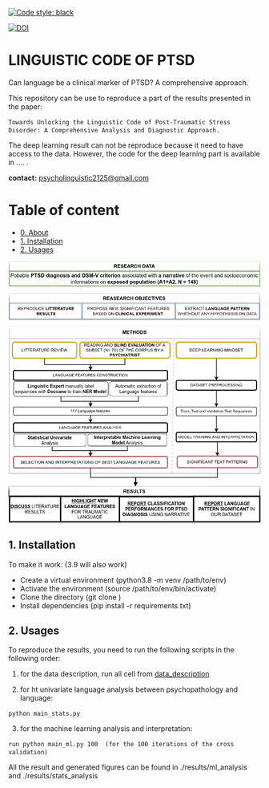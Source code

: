[![Code style: black](https://img.shields.io/badge/Code%20Style-Black-black)](https://black.readthedocs.io/en/stable/the_black_code_style/current_style.html)



[![DOI](https://zenodo.org/badge/701217702.svg)](https://zenodo.org/badge/latestdoi/701217702)




# LINGUISTIC CODE OF PTSD
Can language be a clinical marker of PTSD? A comprehensive approach.

This repository  can be use to reproduce a part of the results presented in the paper: 

```
Towards Unlocking the Linguistic Code of Post-Traumatic Stress Disorder: A Comprehensive Analysis and Diagnostic Approach.
```

The deep learning result can not be reproduce because it need to have access to the data. However, the code for the deep learning part is available in .... .


**contact:** psycholinguistic2125@gmail.com

# Table of content

- [0. About](#0-about)
- [1. Installation](#1-installation)
- [2. Usages](#2-usages)


![](./data/images/research_abstract.png)





## 1. Installation
To make it work:  (3.9 will also work)
- Create a virtual environment (python3.8 -m venv /path/to/env)
- Activate the environment (source /path/to/env/bin/activate)
- Clone the directory (git clone )
- Install dependencies (pip install -r requirements.txt)

## 2. Usages

To reproduce the results, you need to run the following scripts in the following order:

1. for the data description, run all cell from [data_description](data_description.ipynb)

2. for ht univariate language analysis between psychopathology and language:
```
python main_stats.py
```

3. for the machine learning analysis and interpretation:
```
run python main_ml.py 100  (for the 100 iterations of the cross validation)
```

All the result and generated figures can be found in ./results/ml_analysis and ./results/stats_analysis

